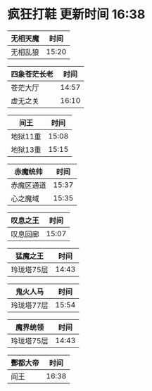 # 疯狂打鞋 更新时间 16:38

| 无相天魔   | 时间    |
|--------|-------|
| 无相乱狼 | 15:20 |

| 四象苍茫长老   | 时间    |
|--------|-------|
| 苍茫大厅 | 14:57 |
| 虚无之关 | 16:10 |

| 间王   | 时间    |
|--------|-------|
| 地狱11重 | 15:08 |
| 地狱13重 | 15:15 |

| 赤魔统帅   | 时间    |
|--------|-------|
| 赤魔区通道 | 15:37 |
| 心之魔域 | 15:35 |

| 叹息之王   | 时间    |
|--------|-------|
| 叹息回廊 | 15:07 |

| 猛魔之王   | 时间    |
|--------|-------|
| 玲珑塔75层 | 14:43 |

| 鬼火人马   | 时间    |
|--------|-------|
| 玲珑塔77层 | 15:54 |

| 魔界统领   | 时间    |
|--------|-------|
| 玲珑塔75层 | 14:43 |

| 酆都大帝   | 时间    |
|--------|-------|
| 阎王 | 16:38 |